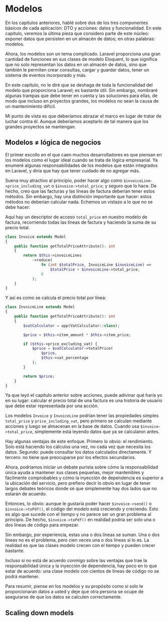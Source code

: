 # Modelos

En los capítulos anteriores, hablé sobre dos de los tres componentes básicos de cada aplicación: DTO y acciones: datos y funcionalidad. En este capítulo, veremos la última pieza que considero parte de este núcleo: exponer datos que persisten en un almacén de datos; en otras palabras: modelos.

Ahora, los modelos son un tema complicado. Laravel proporciona una gran cantidad de funciones en sus clases de modelo Eloquent, lo que significa que no solo representan los datos en un almacén de datos, sino que también le permiten crear consultas, cargar y guardar datos, tener un sistema de eventos incorporado y más.

En este capítulo, no le diré que se deshaga de toda la funcionalidad del modelo que proporciona Laravel; es bastante útil. Sin embargo, nombraré algunas trampas que debe tener en cuenta y las soluciones para ellas, de modo que incluso en proyectos grandes, los modelos no sean la causa de un mantenimiento difícil.

Mi punto de vista es que deberíamos abrazar el marco en lugar de tratar de luchar contra él. Aunque deberíamos aceptarlo de tal manera que los grandes proyectos se mantengan.

## Modelos ≠ lógica de negocios

El primer escollo en el que caen muchos desarrolladores es que piensan en los modelos como el lugar ideal cuando se trata de lógica empresarial. Ya enumeré algunas responsabilidades de los modelos que están integrados en Laravel, y diría que hay que tener cuidado de no agregar más.

Suena muy atractivo al principio, poder hacer algo como `$invoiceLine->price_including_vat` o `$invoice->total_price`; y seguro que lo hace. De hecho, creo que las facturas y las líneas de factura deberían tener estos métodos. Sin embargo, hay una distinción importante que hacer: estos métodos no deberían calcular nada. Echemos un vistazo a lo que no se debe hacer:

Aquí hay un descriptor de acceso `total_price` en nuestro modelo de factura, recorriendo todas las líneas de factura y haciendo la suma de su precio total.

```php
class Invoice extends Model
{
    public function getTotalPriceAttribute(): int
    {
        return $this->invoiceLines
            ->reduce(
                fn (int $totalPrice, InvoiceLine $invoiceLine) =>
                    $totalPrice + $invoiceLine->total_price,
                0
            );
    }
}
```

Y así es como se calcula el precio total por línea:

```php
class InvoiceLine extends Model
{
    public function getTotalPriceAttribute(): int
    {
        $vatCalculator = app(VatCalculator::class);

        $price = $this->item_amount * $this->item_price;

        if ($this->price_excluding_vat) {
            $price = $vatCalculator->totalPrice(
                $price,
                $this->vat_percentage
            );
        }

        return $price;
    }
}
```

Ya que leyó el capítulo anterior sobre acciones, puede adivinar qué haría yo en su lugar: calcular el precio total de una factura es una historia de usuario que debe estar representada por una acción.

Los modelos `Invoice` y `InvoiceLine` podrían tener las propiedades simples `total_price` y `price_including_vat`, pero primero se calculan mediante acciones y luego se almacenan en la base de datos. Cuando usa `$invoice->total_price`, simplemente está leyendo datos que ya se calcularon antes.

Hay algunas ventajas de este enfoque. Primero lo obvio: el rendimiento. Solo está haciendo los cálculos una vez, no cada vez que necesita los datos. Segundo: puede consultar los datos calculados directamente. Y tercero: no tiene que preocuparse por los efectos secundarios.

Ahora, podríamos iniciar un debate purista sobre cómo la responsabilidad única ayuda a mantener sus clases pequeñas, mejor mantenibles y fácilmente comprobables y cómo la inyección de dependencia es superior a la ubicación del servicio, pero prefiero decir lo obvio en lugar de tener largos debates teóricos donde sé que simplemente hay dos lados que no estarán de acuerdo.

Entonces, lo obvio: aunque le gustaría poder hacer `$invoice->send()` o `$invoice->toPdf()`, el código del modelo está creciendo y creciendo. Esto es algo que sucede con el tiempo y no parece ser un gran problema al principio. De hecho, `$invoice->toPdf()` en realidad podría ser solo una o dos líneas de código para empezar.

Sin embargo, por experiencia, estas una o dos líneas se suman. Una o dos líneas no es el problema, pero cien veces una o dos líneas sí lo es. La realidad es que las clases modelo crecen con el tiempo y pueden crecer bastante.

Incluso si no está de acuerdo conmigo sobre las ventajas que trae la responsabilidad única y la inyección de dependencia, hay poco en lo que estar de acuerdo: una clase modelo con cientos de líneas de código no se podrá mantener.

Para resumir, piense en los modelos y su propósito como si solo le proporcionaran datos a usted y deje que otra persona se ocupe de asegurarse de que los datos se calculen correctamente.

## Scaling down models
